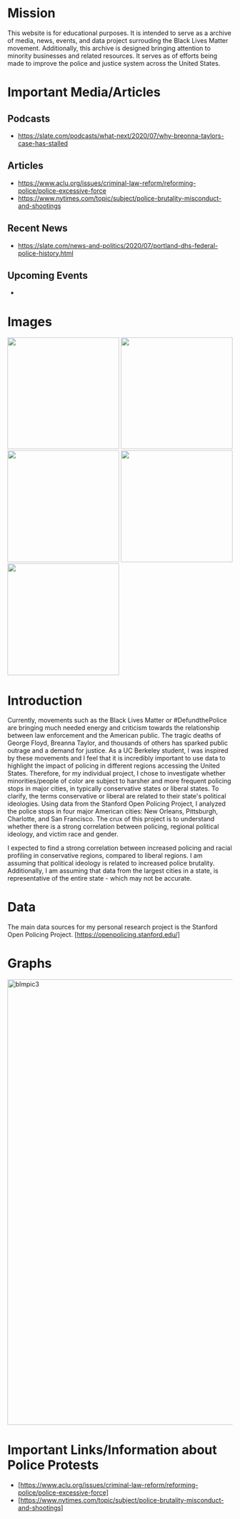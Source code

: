 # Mission

This website is for educational purposes. It is intended to serve as a archive of media, news, events, and data project surrouding the Black Lives Matter movement. Additionally, this archive is designed bringing attention to minority businesses and related resources. It serves as  of efforts being made to improve the police and justice system across the United States. 

# Important Media/Articles

## Podcasts
- https://slate.com/podcasts/what-next/2020/07/why-breonna-taylors-case-has-stalled

## Articles
- https://www.aclu.org/issues/criminal-law-reform/reforming-police/police-excessive-force
- https://www.nytimes.com/topic/subject/police-brutality-misconduct-and-shootings

## Recent News
- https://slate.com/news-and-politics/2020/07/portland-dhs-federal-police-history.html

## Upcoming Events
- 
# Images
<img src="https://user-images.githubusercontent.com/11319105/87901083-164d0080-ca24-11ea-9650-b727ec4c0731.jpg" width=250 alight=center></image>
<img src="https://user-images.githubusercontent.com/11319105/87901216-7cd21e80-ca24-11ea-8130-ad5318d92d87.jpeg" width=250 alight=center></image>
<img src="https://user-images.githubusercontent.com/11319105/87901263-983d2980-ca24-11ea-944f-655a734ffd2c.jpg" width=250 alight=center></image>
<img src="https://user-images.githubusercontent.com/11319105/87901340-ca4e8b80-ca24-11ea-8726-c9bac0636c81.jpeg" width=250 alight=center></image>
<img src="https://user-images.githubusercontent.com/11319105/87901409-f1a55880-ca24-11ea-8c36-a46dae3e3cfc.jpeg" width=250 alight=center></image>

# Introduction

Currently, movements such as the Black Lives Matter or #DefundthePolice are bringing much needed energy and criticism towards the relationship between law enforcement and the American public. The tragic deaths of George Floyd, Breanna Taylor, and thousands of others has sparked public outrage and a demand for justice. As a UC Berkeley student, I was inspired by these movements and I feel that it is incredibly important to use data to highlight the impact of policing in different regions accessing the United States. Therefore, for my individual project, I chose to investigate whether minorities/people of color are subject to harsher and more frequent policing stops in major cities, in typically conservative states or liberal states. To clarify, the terms conservative or liberal are related to their state's political ideologies. Using data from the Stanford Open Policing Project, I analyzed the police stops in four major American cities: New Orleans, Pittsburgh, Charlotte, and San Francisco. The crux of this project is to understand whether there is a strong correlation between policing, regional political ideology, and victim race and gender.

I expected to find a strong correlation between increased policing and racial profiling in conservative regions, compared to liberal regions. I am assuming that political ideology is related to increased police brutality. Additionally, I am assuming that data from the largest cities in a state, is representative of the entire state - which may not be accurate.


# Data
The main data sources for my personal research project is the Stanford Open Policing Project. 
[https://openpolicing.stanford.edu/]

# Graphs
<img width="997" alt="blmpic3" src="https://user-images.githubusercontent.com/11319105/88598466-54a37a80-d037-11ea-81bb-57b4eb09d543.png">

# Important Links/Information about Police Protests
- [https://www.aclu.org/issues/criminal-law-reform/reforming-police/police-excessive-force]
- [https://www.nytimes.com/topic/subject/police-brutality-misconduct-and-shootings]
